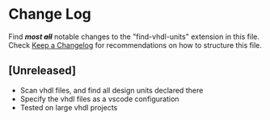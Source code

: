 # Change Log

Find ***most ~~all~~*** notable changes to the "find-vhdl-units" extension in
this file.
Check [Keep a Changelog](http://keepachangelog.com/) for recommendations on how to structure this file.

## [Unreleased]

- Scan vhdl files, and find all design units declared there
- Specify the vhdl files as a vscode configuration
- Tested on large vhdl projects

